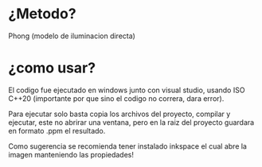 # ¿Metodo?

Phong (modelo de iluminacion directa)


# ¿como usar?

El codigo fue ejecutado en windows junto con visual studio, usando ISO C++20 (importante por que sino el codigo no correra, dara error).

Para ejecutar solo basta copia los archivos del proyecto, compilar y ejecutar, este no abrirar una ventana, pero en la raiz del proyecto guardara en formato .ppm el resultado.

Como sugerencia se recomienda tener instalado inkspace el cual abre la imagen manteniendo las propiedades!
